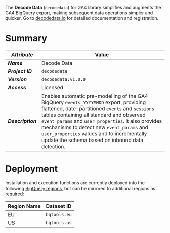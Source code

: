 The **Decode Data** (`decodedata`) for GA4 library simplifies and augments the GA4 BigQuery export, making subsequent data operations simpler and quicker. Go to [decodedata.io](https://decodedata.io/) for detailed documentation and registration.

# Summary
_Attribute_ | Value
--- | ---
_**Name**_ | Decode Data
_**Project ID**_ | `decodedata`
_**Version**_ | `decodedata:v1.0.0`
_**Access**_ | Licensed
_**Description**_ | Enables automatic pre-modelling of the GA4 BigQuery `events_YYYYMMDD` export, providing flattened, date-partitioned `events` and `sessions` tables containing all standard and observed `event_params` and `user_properties`. It also provides mechanisms to detect new `event_params` and `user_properties` values and to incrementally update the schema based on inbound data detection. 

# Deployment
Installation and execution functions are currently deployed into the following [BigQuery regions](https://cloud.google.com/bigquery/docs/locations), but can be mirrored to additional regions as required:

Region Name | Dataset ID 
--- | --- 
EU | `bqtools.eu` 
US | `bqtools.us` 